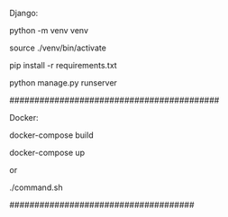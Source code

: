 Django:

python -m venv venv

source ./venv/bin/activate

pip install -r requirements.txt

python manage.py runserver

##########################################

Docker:

docker-compose build

docker-compose up

or

./command.sh

#####################################
